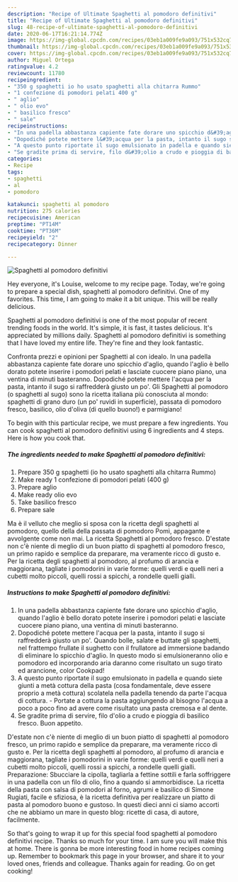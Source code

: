 ```yaml
---
description: "Recipe of Ultimate Spaghetti al pomodoro definitivi"
title: "Recipe of Ultimate Spaghetti al pomodoro definitivi"
slug: 48-recipe-of-ultimate-spaghetti-al-pomodoro-definitivi
date: 2020-06-17T16:21:14.774Z
image: https://img-global.cpcdn.com/recipes/03eb1a009fe9a093/751x532cq70/spaghetti-al-pomodoro-definitivi-recipe-main-photo.jpg
thumbnail: https://img-global.cpcdn.com/recipes/03eb1a009fe9a093/751x532cq70/spaghetti-al-pomodoro-definitivi-recipe-main-photo.jpg
cover: https://img-global.cpcdn.com/recipes/03eb1a009fe9a093/751x532cq70/spaghetti-al-pomodoro-definitivi-recipe-main-photo.jpg
author: Miguel Ortega
ratingvalue: 4.2
reviewcount: 11780
recipeingredient:
- "350 g spaghetti io ho usato spaghetti alla chitarra Rummo"
- "1 confezione di pomodori pelati 400 g"
- " aglio"
- " olio evo"
- " basilico fresco"
- " sale"
recipeinstructions:
- "In una padella abbastanza capiente fate dorare uno spicchio d&#39;aglio, quando l&#39;aglio è bello dorato potete inserire i pomodori pelati e lasciate cuocere piano piano, una ventina di minuti basteranno."
- "Dopodiché potete mettere l&#39;acqua per la pasta, intanto il sugo si raffredderà giusto un po&#39;. Quando bolle, salate e buttate gli spaghetti, nel frattempo frullate il sughetto con il frullatore ad immersione badando di eliminare lo spicchio d&#39;aglio. In questo modo si emulsioneranno olio e pomodoro ed incorporando aria daranno come risultato un sugo tirato ed arancione, color Cookpad!"
- "A questo punto riportate il sugo emulsionato in padella e quando siete giunti a metà cottura della pasta (cosa fondamentale, deve essere proprio a metà cottura) scolatela nella padella tenendo da parte l&#39;acqua di cottura. Portate a cottura la pasta aggiungendo al bisogno l&#39;acqua a poco a poco fino ad avere come risultato una pasta cremosa e al dente."
- "Se gradite prima di servire, filo d&#39;olio a crudo e pioggia di basilico fresco. Buon appetito."
categories:
- Recipe
tags:
- spaghetti
- al
- pomodoro

katakunci: spaghetti al pomodoro 
nutrition: 275 calories
recipecuisine: American
preptime: "PT14M"
cooktime: "PT36M"
recipeyield: "2"
recipecategory: Dinner

---
```



![Spaghetti al pomodoro definitivi](https://img-global.cpcdn.com/recipes/03eb1a009fe9a093/751x532cq70/spaghetti-al-pomodoro-definitivi-recipe-main-photo.jpg)

Hey everyone, it's Louise, welcome to my recipe page. Today, we're going to prepare a special dish, spaghetti al pomodoro definitivi. One of my favorites. This time, I am going to make it a bit unique. This will be really delicious.

Spaghetti al pomodoro definitivi is one of the most popular of recent trending foods in the world. It's simple, it is fast, it tastes delicious. It's appreciated by millions daily. Spaghetti al pomodoro definitivi is something that I have loved my entire life. They're fine and they look fantastic.

Confronta prezzi e opinioni per Spaghetti al con idealo. In una padella abbastanza capiente fate dorare uno spicchio d&#39;aglio, quando l&#39;aglio è bello dorato potete inserire i pomodori pelati e lasciate cuocere piano piano, una ventina di minuti basteranno. Dopodiché potete mettere l&#39;acqua per la pasta, intanto il sugo si raffredderà giusto un po&#39;. Gli Spaghetti al pomodoro (o spaghetti al sugo) sono la ricetta italiana più conosciuta al mondo: spaghetti di grano duro (un po&#39; ruvidi in superficie), passata di pomodoro fresco, basilico, olio d&#39;oliva (di quello buono!) e parmigiano!


To begin with this particular recipe, we must prepare a few ingredients. You can cook spaghetti al pomodoro definitivi using 6 ingredients and 4 steps. Here is how you cook that.

<!--inarticleads1-->

##### The ingredients needed to make Spaghetti al pomodoro definitivi:

1. Prepare 350 g spaghetti (io ho usato spaghetti alla chitarra Rummo)
1. Make ready 1 confezione di pomodori pelati (400 g)
1. Prepare  aglio
1. Make ready  olio evo
1. Take  basilico fresco
1. Prepare  sale


Ma è il velluto che meglio si sposa con la ricetta degli spaghetti al pomodoro, quello della della passata di pomodoro Pomì, appagante e avvolgente come non mai. La ricetta Spaghetti al pomodoro fresco. D&#39;estate non c&#39;è niente di meglio di un buon piatto di spaghetti al pomodoro fresco, un primo rapido e semplice da preparare, ma veramente ricco di gusto e. Per la ricetta degli spaghetti al pomodoro, al profumo di arancia e maggiorana, tagliate i pomodorini in varie forme: quelli verdi e quelli neri a cubetti molto piccoli, quelli rossi a spicchi, a rondelle quelli gialli. 

<!--inarticleads2-->

##### Instructions to make Spaghetti al pomodoro definitivi:

1. In una padella abbastanza capiente fate dorare uno spicchio d&#39;aglio, quando l&#39;aglio è bello dorato potete inserire i pomodori pelati e lasciate cuocere piano piano, una ventina di minuti basteranno.
1. Dopodiché potete mettere l&#39;acqua per la pasta, intanto il sugo si raffredderà giusto un po&#39;. Quando bolle, salate e buttate gli spaghetti, nel frattempo frullate il sughetto con il frullatore ad immersione badando di eliminare lo spicchio d&#39;aglio. In questo modo si emulsioneranno olio e pomodoro ed incorporando aria daranno come risultato un sugo tirato ed arancione, color Cookpad!
1. A questo punto riportate il sugo emulsionato in padella e quando siete giunti a metà cottura della pasta (cosa fondamentale, deve essere proprio a metà cottura) scolatela nella padella tenendo da parte l&#39;acqua di cottura. - Portate a cottura la pasta aggiungendo al bisogno l&#39;acqua a poco a poco fino ad avere come risultato una pasta cremosa e al dente.
1. Se gradite prima di servire, filo d&#39;olio a crudo e pioggia di basilico fresco. Buon appetito.


D&#39;estate non c&#39;è niente di meglio di un buon piatto di spaghetti al pomodoro fresco, un primo rapido e semplice da preparare, ma veramente ricco di gusto e. Per la ricetta degli spaghetti al pomodoro, al profumo di arancia e maggiorana, tagliate i pomodorini in varie forme: quelli verdi e quelli neri a cubetti molto piccoli, quelli rossi a spicchi, a rondelle quelli gialli. Preparazione: Sbucciare la cipolla, tagliarla a fettine sottili e farla soffriggere in una padella con un filo di olio, fino a quando si ammorbidisce. La ricetta della pasta con salsa di pomodori al forno, agrumi e basilico di Simone Rugiati, facile e sfiziosa, è la ricetta definitiva per realizzare un piatto di pasta al pomodoro buono e gustoso. In questi dieci anni ci siamo accorti che ne abbiamo un mare in questo blog: ricette di casa, di autore, facilmente. 

So that's going to wrap it up for this special food spaghetti al pomodoro definitivi recipe. Thanks so much for your time. I am sure you will make this at home. There is gonna be more interesting food in home recipes coming up. Remember to bookmark this page in your browser, and share it to your loved ones, friends and colleague. Thanks again for reading. Go on get cooking!
